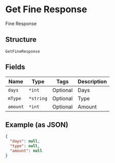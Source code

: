 
# Get Fine Response

Fine Response

## Structure

`GetFineResponse`

## Fields

| Name | Type | Tags | Description |
|  --- | --- | --- | --- |
| `days` | `*int` | Optional | Days |
| `mType` | `*string` | Optional | Type |
| `amount` | `*int` | Optional | Amount |

## Example (as JSON)

```json
{
  "days": null,
  "type": null,
  "amount": null
}
```

